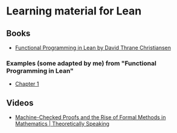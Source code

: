 # Learning material for Lean

## Books
- [Functional Programming in Lean by David Thrane Christiansen](https://bit.ly/3tFnHoJ)

### Examples (some adapted by me) from "Functional Programming in Lean"

 - [Chapter 1](./examples_1.lean)

## Videos

- [Machine-Checked Proofs and the Rise of Formal Methods in Mathematics | Theoretically Speaking](https://www.youtube.com/watch?v=ekYeqvMcaWQ)
